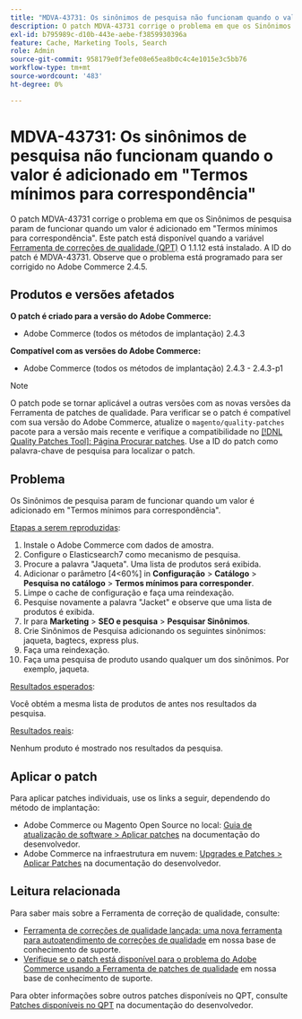 ```yaml
---
title: "MDVA-43731: Os sinônimos de pesquisa não funcionam quando o valor é adicionado em 'Termos mínimos para correspondência'"
description: O patch MDVA-43731 corrige o problema em que os Sinônimos de pesquisa param de funcionar quando um valor é adicionado em "Termos mínimos para correspondência". Este patch está disponível quando a [Ferramenta de correções de qualidade (QPT)](/help/announcements/adobe-commerce-announcements/magento-quality-patches-released-new-tool-to-self-serve-quality-patches.md) 1.1.12 está instalada. A ID do patch é MDVA-43731. Observe que o problema está programado para ser corrigido no Adobe Commerce 2.4.5.
exl-id: b795989c-d10b-443e-aebe-f3859930396a
feature: Cache, Marketing Tools, Search
role: Admin
source-git-commit: 958179e0f3efe08e65ea8b0c4c4e1015e3c5bb76
workflow-type: tm+mt
source-wordcount: '483'
ht-degree: 0%

---
```


# MDVA-43731: Os sinônimos de pesquisa não funcionam quando o valor é adicionado em &quot;Termos mínimos para correspondência&quot;

O patch MDVA-43731 corrige o problema em que os Sinônimos de pesquisa param de funcionar quando um valor é adicionado em &quot;Termos mínimos para correspondência&quot;. Este patch está disponível quando a variável [Ferramenta de correções de qualidade (QPT)](/help/announcements/adobe-commerce-announcements/magento-quality-patches-released-new-tool-to-self-serve-quality-patches.md) O 1.1.12 está instalado. A ID do patch é MDVA-43731. Observe que o problema está programado para ser corrigido no Adobe Commerce 2.4.5.

## Produtos e versões afetados

**O patch é criado para a versão do Adobe Commerce:**

* Adobe Commerce (todos os métodos de implantação) 2.4.3

**Compatível com as versões do Adobe Commerce:**

* Adobe Commerce (todos os métodos de implantação) 2.4.3 - 2.4.3-p1

>[!NOTE]
>
>O patch pode se tornar aplicável a outras versões com as novas versões da Ferramenta de patches de qualidade. Para verificar se o patch é compatível com sua versão do Adobe Commerce, atualize o `magento/quality-patches` pacote para a versão mais recente e verifique a compatibilidade no [[!DNL Quality Patches Tool]: Página Procurar patches](https://devdocs.magento.com/quality-patches/tool.html#patch-grid). Use a ID do patch como palavra-chave de pesquisa para localizar o patch.

## Problema

Os Sinônimos de pesquisa param de funcionar quando um valor é adicionado em &quot;Termos mínimos para correspondência&quot;.

<u>Etapas a serem reproduzidas</u>:

1. Instale o Adobe Commerce com dados de amostra.
1. Configure o Elasticsearch7 como mecanismo de pesquisa.
1. Procure a palavra &quot;Jaqueta&quot;. Uma lista de produtos será exibida.
1. Adicionar o parâmetro [4&lt;60%] in **Configuração** > **Catálogo** > **Pesquisa no catálogo** > **Termos mínimos para corresponder**.
1. Limpe o cache de configuração e faça uma reindexação.
1. Pesquise novamente a palavra &quot;Jacket&quot; e observe que uma lista de produtos é exibida.
1. Ir para **Marketing** > **SEO e pesquisa** > **Pesquisar Sinônimos**.
1. Crie Sinônimos de Pesquisa adicionando os seguintes sinônimos: jaqueta, bagtecs, express plus.
1. Faça uma reindexação.
1. Faça uma pesquisa de produto usando qualquer um dos sinônimos. Por exemplo, jaqueta.

<u>Resultados esperados</u>:

Você obtém a mesma lista de produtos de antes nos resultados da pesquisa.

<u>Resultados reais</u>:

Nenhum produto é mostrado nos resultados da pesquisa.

## Aplicar o patch

Para aplicar patches individuais, use os links a seguir, dependendo do método de implantação:

* Adobe Commerce ou Magento Open Source no local: [Guia de atualização de software > Aplicar patches](https://devdocs.magento.com/guides/v2.4/comp-mgr/patching/mqp.html) na documentação do desenvolvedor.
* Adobe Commerce na infraestrutura em nuvem: [Upgrades e Patches > Aplicar Patches](https://devdocs.magento.com/cloud/project/project-patch.html) na documentação do desenvolvedor.

## Leitura relacionada

Para saber mais sobre a Ferramenta de correção de qualidade, consulte:

* [Ferramenta de correções de qualidade lançada: uma nova ferramenta para autoatendimento de correções de qualidade](/help/announcements/adobe-commerce-announcements/magento-quality-patches-released-new-tool-to-self-serve-quality-patches.md) em nossa base de conhecimento de suporte.
* [Verifique se o patch está disponível para o problema do Adobe Commerce usando a Ferramenta de patches de qualidade](/help/support-tools/patches-available-in-qpt-tool/check-patch-for-magento-issue-with-magento-quality-patches.md) em nossa base de conhecimento de suporte.

Para obter informações sobre outros patches disponíveis no QPT, consulte [Patches disponíveis no QPT](https://devdocs.magento.com/quality-patches/tool.html#patch-grid) na documentação do desenvolvedor.

